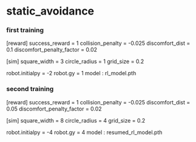 # static_avoidance

### first training
[reward]
success_reward = 1
collision_penalty = -0.025
discomfort_dist = 0.1
discomfort_penalty_factor = 0.02


[sim]
square_width = 3
circle_radius = 1
grid_size = 0.2

robot.initialpy = -2 robot.gy = 1
model : rl_model.pth

### second training
[reward]
success_reward = 1
collision_penalty = -0.025
discomfort_dist = 0.05
discomfort_penalty_factor = 0.02


[sim]
square_width = 8
circle_radius = 4
grid_size = 0.2

robot.initialpy = -4 robot.gy = 4
model : resumed_rl_model.pth
